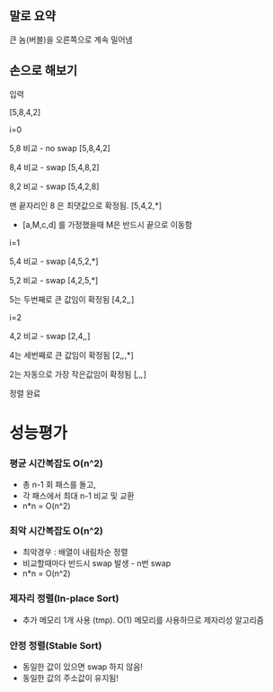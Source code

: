 ## 말로 요약

큰 놈(버블)을 오른쪽으로 계속 밀어냄

## 손으로 해보기

입력

[5,8,4,2]

i=0

5,8 비교 - no swap [5,8,4,2]

8,4 비교 - swap [5,4,8,2]

8,2 비교 - swap [5,4,2,8]

맨 끝자리인 8 은 최댓값으로 확정됨. [5,4,2,*]

- [a,M,c,d] 를 가정했을때 M은 반드시 끝으로 이동함

i=1

5,4 비교 - swap [4,5,2,*]

5,2 비교 - swap [4,2,5,*]

5는 두번째로 큰 값임이 확정됨 [4,2,*,*]

i=2

4,2 비교 - swap [2,4,*,*]

4는 세번째로 큰 값임이 확정됨 [2,*,*,*]

2는 자동으로 가장 작은값임이 확정됨 [*,*,*,*]

정렬 완료

# 성능평가
### 평균 시간복잡도 O(n^2)
- 총 n-1 회 패스를 돌고,
- 각 패스에서 최대 n-1 비교 및 교환
- n*n = O(n^2)

### 최악 시간복잡도 O(n^2)
- 최악경우 : 배열이 내림차순 정렬
- 비교할때마다 반드시 swap 발생 - n번 swap
- n*n = O(n^2)

### 제자리 정렬(In-place Sort)
- 추가 메모리 1개 사용 (tmp). O(1) 메모리를 사용하므로 제자리성 알고리즘

### 안정 정렬(Stable Sort)
- 동일한 값이 있으면 swap 하지 않음!
- 동일한 값의 주소값이 유지됨!